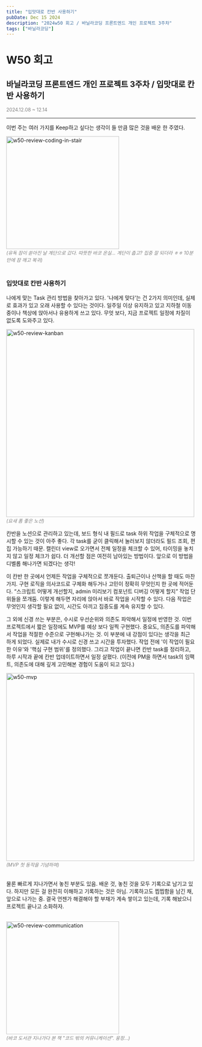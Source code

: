 ```yaml
---
title: "입맛대로 칸반 사용하기"
pubDate: Dec 15 2024
description: "2024w50 회고 / 바닐라코딩 프론트엔드 개인 프로젝트 3주차"
tags: ["바닐라코딩"]
---
```


# W50 회고

## 바닐라코딩 프론트엔드 개인 프로젝트 3주차 / 입맛대로 칸반 사용하기
<div style="color: gray; font-size: 0.9em;">2024.12.08 ~ 12.14</div>

---

이번 주는 여러 가지를 Keep하고 싶다는 생각이 들 만큼 많은 것을 배운 한 주였다.

<img src="/assets/img/w50-review-coding-in-stair.png" width="300" alt="w50-review-coding-in-stair">
<div style="color: gray; font-style: italic; font-size: 0.9em;">(유독 잠이 쏟아진 날 계단으로 갔다. 따뜻한 바코 온실... 계단이 춥고? 집중 잘 되더라 ㅎㅎ 10분 만에 잠 깨고 복귀)</div>

<br>

### 입맛대로 칸반 사용하기

나에게 맞는 Task 관리 방법을 찾아가고 있다. '나에게 맞다'는 건 2가지 의미인데, 실제로 효과가 있고 오래 사용할 수 있다는 것이다. 일주일 이상 유지하고 있고 지하철 이동 중이나 책상에 앉아서나 유용하게 쓰고 있다. 무엇 보다, 지금 프로젝트 일정에 차질이 없도록 도와주고 있다.

<img src="/assets/img/w50-review-kanban.png" width="500" alt="w50-review-kanban">
<div style="color: gray; font-style: italic; font-size: 0.9em;">(요새 폼 좋은 노션)</div>

칸반을 노션으로 관리하고 있는데, 보드 형식 내 필드로 task 하위 작업을 구체적으로 명시할 수 있는 것이 아주 좋다. 각 task를 굳이 클릭해서 눌러보지 않더라도 필드 조회, 편집 가능하기 때문. 캘린더 view로 오가면서 전체 일정을 체크할 수 있어, 타이밍을 놓치지 않고 일정 체크가 쉽다. 더 개선할 점은 여전히 남아있는 방법이다. 앞으로 이 방법을 디벨롭 해나가면 되겠다는 생각!

이 칸반 한 곳에서 언제든 작업을 구체적으로 쪼개둔다. 출퇴근이나 산책을 할 때도 마찬가지. 구현 로직을 의사코드로 구체화 해두거나 고민이 정확히 무엇인지 한 곳에 적어둔다. “스크립트 어떻게 개선할지, admin 미리보기 컴포넌트 디버깅 어떻게 할지” 작업 단위들을 쪼개둠. 이렇게 해두면 자리에 앉아서 바로 작업을 시작할 수 있다. 다음 작업은 무엇인지 생각할 필요 없이, 시간도 아끼고 집중도를 계속 유지할 수 있다.

그 외에 신경 쓰는 부분은, 수시로 우선순위와 의존도 파악해서 일정에 반영한 것. 이번 프로젝트에서 짧은 일정에도 MVP를 예상 보다 일찍 구현했다. 중요도, 의존도를 파악해서 작업을 적절한 수준으로 구현해나가는 것. 이 부분에 내 강점이 있다는 생각을 최근 하게 되었다. 실제로 내가 수시로 신경 쓰고 시간을 투자했다. 작업 전에 '이 작업이 필요한 이유'와 '핵심 구현 범위'를 정의했다. 그리고 작업이 끝나면 칸반 task를 정리하고, 하루 시작과 끝에 칸반 업데이트하면서 일정 살폈다. (이전에 PM을 하면서 task의 임팩트, 의존도에 대해 깊게 고민해본 경험이 도움이 되고 있다.)

<img src="/assets/img/w50-mvp.png" width="500" alt="w50-mvp">
<div style="color: gray; font-style: italic; font-size: 0.9em;">(MVP 첫 동작을 기념하며)</div>

<br>

물론 빠르게 지나가면서 놓친 부분도 있음. 배운 것, 놓친 것을 모두 기록으로 남기고 있다. 하지만 모든 걸 완전히 이해하고 기록하는 것은 아님. 기록하고도 찝찝함을 남긴 채, 앞으로 나가는 중. 결국 언젠가 해결해야 할 부채가 계속 쌓이고 있는데, 기록 해놨으니 프로젝트 끝나고 소화하자.

<br>

<img src="/assets/img/w50-review-communication.png" width="300" alt="w50-review-communication">
<div style="color: gray; font-style: italic; font-size: 0.9em;">(바코 도서관 지나가다 본 책 "코드 밖의 커뮤니케이션". 웅장...)</div>

<br>
